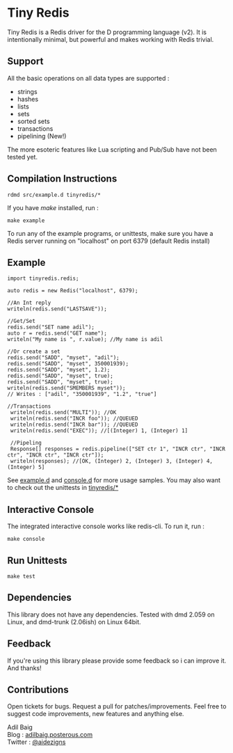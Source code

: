 Tiny Redis
==========
Tiny Redis is a Redis driver for the D programming language (v2). It is intentionally minimal, but powerful and makes working with Redis trivial.

## Support
All the basic operations on all data types are supported :
- strings
- hashes
- lists
- sets
- sorted sets
- transactions
- pipelining (New!)

The more esoteric features like Lua scripting and Pub/Sub have not been tested yet.

## Compilation Instructions

	rdmd src/example.d tinyredis/*

If you have *make* installed, run :

	make example
	
To run any of the example programs, or unittests, make sure you have a Redis server running on "localhost" on port 6379 (default Redis install)

## Example
	import tinyredis.redis; 

	auto redis = new Redis("localhost", 6379);
    
    //An Int reply
    writeln(redis.send("LASTSAVE"));
    
    //Get/Set
    redis.send("SET name adil");
    auto r = redis.send("GET name");
    writeln("My name is ", r.value); //My name is adil
   
    //Or create a set
    redis.send("SADD", "myset", "adil");
    redis.send("SADD", "myset", 350001939);
    redis.send("SADD", "myset", 1.2);
    redis.send("SADD", "myset", true);
    redis.send("SADD", "myset", true);
    writeln(redis.send("SMEMBERS myset"));
    // Writes : ["adil", "350001939", "1.2", "true"]
    
    //Transactions
     writeln(redis.send("MULTI")); //OK
     writeln(redis.send("INCR foo")); //QUEUED
     writeln(redis.send("INCR bar")); //QUEUED
     writeln(redis.send("EXEC")); //[(Integer) 1, (Integer) 1] 
     
     //Pipeling
     Response[] responses = redis.pipeline(["SET ctr 1", "INCR ctr", "INCR ctr", "INCR ctr", "INCR ctr"]);
     writeln(responses); //[OK, (Integer) 2, (Integer) 3, (Integer) 4, (Integer) 5]

See [example.d](https://github.com/adilbaig/Tiny-Redis/blob/master/src/example.d) and [console.d](https://github.com/adilbaig/Tiny-Redis/blob/master/src/console.d) for more usage samples. You may also want to check out the unittests in [tinyredis/*](https://github.com/adilbaig/Tiny-Redis/blob/master/tinyredis/) 

## Interactive Console
The integrated interactive console works like redis-cli. To run it, run :

	make console

## Run Unittests

	make test

## Dependencies
This library does not have any dependencies. Tested with dmd 2.059 on Linux, and dmd-trunk (2.06ish) on Linux 64bit.  

## Feedback
If you're using this library please provide some feedback so i can improve it. And thanks! 

## Contributions
Open tickets for bugs. Request a pull for patches/improvements. Feel free to suggest code improvements, new features and anything else.

Adil Baig
<br />Blog : [adilbaig.posterous.com](http://adilbaig.posterous.com)
<br />Twitter : [@aidezigns](http://twitter.com/aidezigns)
